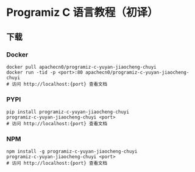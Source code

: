 # Programiz C 语言教程（初译）

## 下载

### Docker

```
docker pull apachecn0/programiz-c-yuyan-jiaocheng-chuyi
docker run -tid -p <port>:80 apachecn0/programiz-c-yuyan-jiaocheng-chuyi
# 访问 http://localhost:{port} 查看文档
```

### PYPI

```
pip install programiz-c-yuyan-jiaocheng-chuyi
programiz-c-yuyan-jiaocheng-chuyi <port>
# 访问 http://localhost:{port} 查看文档
```

### NPM

```
npm install -g programiz-c-yuyan-jiaocheng-chuyi
programiz-c-yuyan-jiaocheng-chuyi <port>
# 访问 http://localhost:{port} 查看文档
```